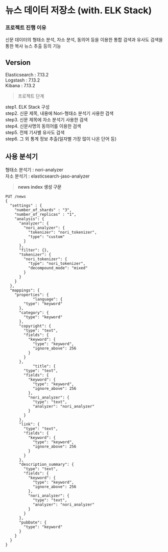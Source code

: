 # 뉴스 데이터 저장소 (with. ELK Stack)

### 프로젝트 진행 이유

신문 데이터의 형태소 분석, 자소 분석, 동의어 등을 이용한 통합 검색과 유사도 검색을 통한 복사 뉴스 추출 등의 기능

## **Version**

Elasticsearch : 7.13.2  
Logstash : 7.13.2  
Kibana : 7.13.2

> 프로젝트 단계

step1. ELK Stack 구성  
step2. 신문 제목, 내용에 Nori-형태소 분석기 사용한 검색  
step3. 신문 제목에 자소 분석기 사용한 검색  
step4. 신문사명의 동의어를 이용한 검색  
step5. 전체 기사별 유사도 검색  
step6. 그 외 통계 정보 추출(일자별 가장 많이 나온 단어 등)

## **사용 분석기**

형태소 분석기 : nori-analyzer  
자소 분석기 : elasticsearch-jaso-analyzer

> **news index 생성 구문**

```
PUT /news
{
  "settings" : {
    "number_of_shards" : "3",
    "number_of_replicas" : "1",
    "analysis": {
      "analyzer": {
        "nori_analyzer": {
          "tokenizer": "nori_tokenizer",
          "type": "custom"
        }
      },
      "filter": {},
      "tokenizer": {
        "nori_tokenizer": {
          "type": "nori_tokenizer",
          "decompound_mode": "mixed"
        }
      }
    }
  },
  "mappings": {
    "properties": {
			"language": {
        "type": "keyword"
      },
      "category": {
        "type": "keyword"
      },
      "copyright": {
        "type": "text",
        "fields": {
          "keyword": {
            "type": "keyword",
            "ignore_above": 256
          }
        }
      },
			"title": {
        "type": "text",
        "fields": {
          "keyword": {
            "type": "keyword",
            "ignore_above": 256
          },
          "nori_analyzer": {
            "type": "text",
            "analyzer": "nori_analyzer"
          }
        }
      },
      "link": {
        "type": "text",
        "fields": {
          "keyword": {
            "type": "keyword",
            "ignore_above": 256
          }
        }
      },
      "description_summary": {
        "type": "text",
        "fields": {
          "keyword": {
            "type": "keyword",
            "ignore_above": 256
          },
          "nori_analyzer": {
            "type": "text",
            "analyzer": "nori_analyzer"
          }
        }
      },
      "pubDate": {
        "type": "keyword"
      }
    }
  }
}
```
